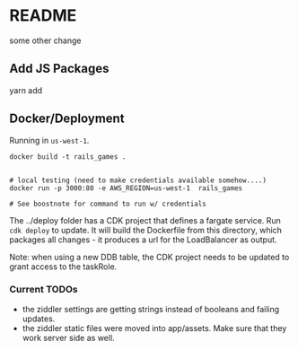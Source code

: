# README
some other change


## Add JS Packages
yarn add <package>

## Docker/Deployment
Running in `us-west-1`.

```
docker build -t rails_games .


# local testing (need to make credentials available somehow....)
docker run -p 3000:80 -e AWS_REGION=us-west-1  rails_games

# See boostnote for command to run w/ credentials

```

The ../deploy folder has a CDK project that defines a fargate service.  Run `cdk deploy` to update.
It will build the Dockerfile from this directory, which packages all changes - it produces a url for
the LoadBalancer as output.

Note: when using a new DDB table, the CDK project needs to be updated to grant access to the taskRole.

### Current TODOs
* the ziddler settings are getting strings instead of booleans and failing updates.
* the ziddler static files were moved into app/assets.  Make sure that they work server side as well.
